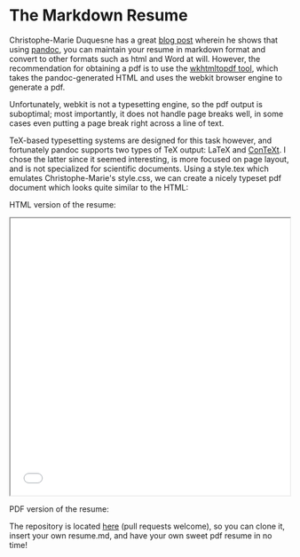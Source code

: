 # The Markdown Resume

Christophe-Marie Duquesne has a great [blog post](chmd) wherein he
shows that using [pandoc](pandoc), you can maintain your resume in
markdown format and convert to other formats such as html and Word
at will. However, the recommendation for obtaining a pdf is to use
the [wkhtmltopdf tool](wkhtmltopdf), which takes the pandoc-generated
HTML and uses the webkit browser engine to generate a pdf.

Unfortunately, webkit is not a typesetting engine, so the pdf output
is suboptimal; most importantly, it does not handle page breaks well,
in some cases even putting a page break right across a line of text.

TeX-based typesetting systems are designed for this task however, and
fortunately pandoc supports two types of TeX output: LaTeX and
[ConTeXt](context). I chose the latter since it seemed interesting, is
more focused on page layout, and is not specialized for scientific
documents. Using a style.tex which emulates Christophe-Marie's
style.css, we can create a nicely typeset pdf document which looks
quite similar to the HTML:

HTML version of the resume:

<iframe src="resume.html" width=100% height=500px></iframe>

PDF version of the resume:

<object data="resume.pdf" type="application/pdf" width=100% height=500px></object>

The repository is located [here](repo) (pull requests welcome), so you
can clone it, insert your own resume.md, and have your own sweet pdf
resume in no time!

[chmd]: http://blog.chmd.fr/editing-a-cv-in-markdown-with-pandoc.html
[pandoc]: http://johnmacfarlane.net/pandoc/
[wkhtmltopdf]: http://wkhtmltopdf.org/
[context]: http://wiki.contextgarden.net/
[repo]: https://github.com/mszep/pandoc_resume

